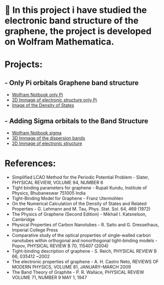 # 🔬 In this project i have studied the electronic band structure of the graphene, the project is developed on Wolfram Mathematica.
# Projects:
## - Only Pi orbitals Graphene band structure
- [Wolfram Notbook only Pi](https://github.com/zano97/Michele-Zanotti/blob/main/Physics%20Projects/Solid%20State%20Physics/grafene%20only%20Pi.nb)
- [2D Immage of electronic structure only Pi](https://github.com/zano97/Michele-Zanotti/blob/main/Physics%20Projects/Solid%20State%20Physics/dispersion_bands_pzTNN.png)
- [Image of the Density of States](https://github.com/zano97/Michele-Zanotti/blob/main/Physics%20Projects/Solid%20State%20Physics/grafico%20DOS.png)
## - Adding Sigma orbitals to the Band Structure
- [Wolfram Notbook sigma](https://github.com/zano97/Michele-Zanotti/blob/main/Physics%20Projects/Solid%20State%20Physics/Graphene%20sigma.nb)
- [3D Immage of the dispersion bands](https://github.com/zano97/Michele-Zanotti/blob/main/Physics%20Projects/Solid%20State%20Physics/3D_dispersion_bands.png)
- [2D Immage of electronic structure](https://github.com/zano97/Michele-Zanotti/blob/main/Physics%20Projects/Solid%20State%20Physics/struttura%20a%20bande.png)
# References:
- Simplified LCAO Method for the Periodic Potential Problem - Slater, PHYSICAL REVIEW, VOLUME 94, NUMBER 6
- Tight binding parameters for graphene - Rupali Kundu, Institute of Physics, Bhubaneswar 751005 India
- Tight-Binding Model for Graphene - Franz Utermohlen
- On the Numerical Calculation of the Density of States and Related Properties - G. Lehmann and M. Tau, Phys. Stat. Sol. 64, 469 (1972)
- The Physics of Graphene (Second Edition) - Mikhail I. Katsnelson, Cambridge
- Physical Properties of Carbon Nanotubes - R. Saito and G. Dresselhaus, Imperial College Press
- Comparative study of the optical properties of single-walled carbon nanotubes within orthogonal and nonorthogonal tight-binding models - Popov, PHYSICAL REVIEW B 70, 115407 (2004)
- Tight-binding description of graphene - S. Reich, PHYSICAL REVIEW B 66, 035412 ~2002
- The electronic properties of graphene - A. H. Castro Neto, REVIEWS OF MODERN PHYSICS, VOLUME 81, JANUARY–MARCH 2009
- The Band Theory of Graphite - P. R. Wallace, PHYSICAL REVIEW VOLUME 71, NUMBER 9 MAY 1, 1947

